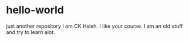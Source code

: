# hello-world
just another repository
I am CK Hsieh. I like your course.
I am an old stuff and try to learn alot.
